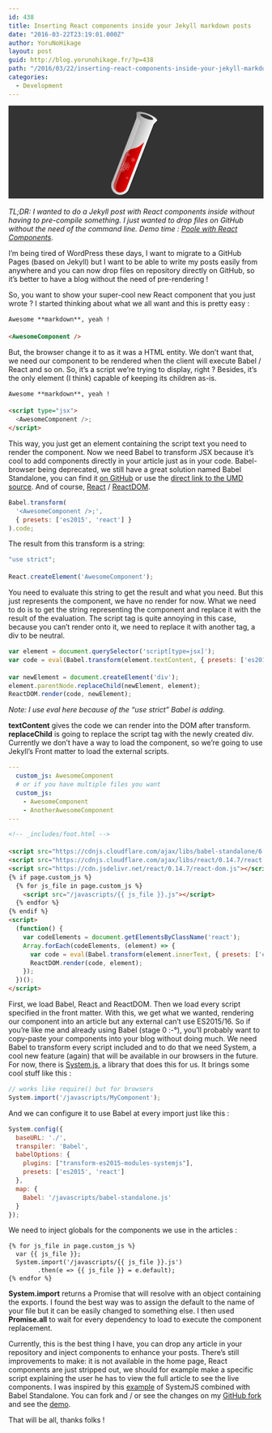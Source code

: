```yaml
---
id: 438
title: Inserting React components inside your Jekyll markdown posts
date: "2016-03-22T23:19:01.000Z"
author: YoruNoHikage
layout: post
guid: http://blog.yorunohikage.fr/?p=438
path: "/2016/03/22/inserting-react-components-inside-your-jekyll-markdown-posts/"
categories:
  - Development
---
```

![Jekyll React](jekyll-react.png)

_TL;DR: I wanted to do a Jekyll post with React components inside without having to pre-compile something. I just wanted to drop files on GitHub without the need of the command line. Demo time : [Poole with React Components](http://poole.yorunohikage.fr/2016/01/04/introducing-react-components/)_.

I’m being tired of WordPress these days, I want to migrate to a GitHub Pages (based on Jekyll) but I want to be able to write my posts easily from anywhere and you can now drop files on repository directly on GitHub, so it’s better to have a blog without the need of pre-rendering !

So, you want to show your super-cool new React component that you just wrote ? I started thinking about what we all want and this is pretty easy :

```md
Awesome **markdown**, yeah !

<AwesomeComponent />
```

But, the browser change it to **<awesomecomponent></awesomecomponent>** as it was a HTML entity. We don’t want that, we need our component to be rendered when the client will execute Babel / React and so on. So, it’s a script we’re trying to display, right ? Besides, it’s the only element (I think) capable of keeping its children as-is.

```md
Awesome **markdown**, yeah !

<script type="jsx">
  <AwesomeComponent />;
</script>
```

This way, you just get an element containing the script text you need to render the component. Now we need Babel to transform JSX because it’s cool to add components directly in your article just as in your code. Babel-browser being deprecated, we still have a great solution named Babel Standalone, you can find it [on GitHub](https://github.com/Daniel15/babel-standalone) or use the [direct link to the UMD source](https://cdnjs.cloudflare.com/ajax/libs/babel-standalone/6.4.4/babel.min.js). And of course, [React](https://cdnjs.cloudflare.com/ajax/libs/react/0.14.7/react.js) / [ReactDOM](https://cdn.jsdelivr.net/react/0.14.7/react-dom.js).

```js
Babel.transform(
  '<AwesomeComponent />;',
  { presets: ['es2015', 'react'] }
).code;
```

The result from this transform is a string:

```js
"use strict";

React.createElement('AwesomeComponent');
```

You need to evaluate this string to get the result and what you need. But this just represents the component, we have no render for now. What we need to do is to get the string representing the component and replace it with the result of the evaluation. The script tag is quite annoying in this case, because you can’t render onto it, we need to replace it with another tag, a div to be neutral.

```js
var element = document.querySelector('script[type=jsx]');
var code = eval(Babel.transform(element.textContent, { presets: ['es2015', 'react'] }).code);

var newElement = document.createElement('div');
element.parentNode.replaceChild(newElement, element);
ReactDOM.render(code, newElement);
```

_Note: I use eval here because of the “use strict” Babel is adding._

**textContent** gives the code we can render into the DOM after transform. **replaceChild** is going to replace the script tag with the newly created div. Currently we don’t have a way to load the component, so we’re going to use Jekyll’s Front matter to load the external scripts.

```yaml
---
  custom_js: AwesomeComponent
  # or if you have multiple files you want
  custom_js:
    - AwesomeComponent
    - AnotherAwesomeComponent
---
```

```html
<!-- _includes/foot.html -->

<script src="https://cdnjs.cloudflare.com/ajax/libs/babel-standalone/6.4.4/babel.min.js"></script>
<script src="https://cdnjs.cloudflare.com/ajax/libs/react/0.14.7/react.js"></script>
<script src="https://cdn.jsdelivr.net/react/0.14.7/react-dom.js"></script>
{% if page.custom_js %}
  {% for js_file in page.custom_js %}
    <script src="/javascripts/{{ js_file }}.js"></script>
  {% endfor %}
{% endif %}
<script>
  (function() {
    var codeElements = document.getElementsByClassName('react');
    Array.forEach(codeElements, (element) => {
      var code = eval(Babel.transform(element.innerText, { presets: ['es2015', 'react'] }).code);
      ReactDOM.render(code, element);
    });
  })();
</script>
```

First, we load Babel, React and ReactDOM. Then we load every script specified in the front matter. With this, we get what we wanted, rendering our component into an article but any external can’t use ES2015/16. So if you’re like me and already using Babel (stage 0 :-°), you’ll probably want to copy-paste your components into your blog without doing much. We need Babel to transform every script included and to do that we need System, a cool new feature (again) that will be available in our browsers in the future. For now, there is [System.js](https://github.com/systemjs/systemjs), a library that does this for us. It brings some cool stuff like this :

```js
// works like require() but for browsers
System.import('/javascripts/MyComponent');
```

And we can configure it to use Babel at every import just like this :

```js
System.config({
  baseURL: './',
  transpiler: 'Babel',
  babelOptions: {
    plugins: ["transform-es2015-modules-systemjs"],
    presets: ['es2015', 'react']
  },
  map: {
    Babel: '/javascripts/babel-standalone.js'
  }
});
```

We need to inject globals for the components we use in the articles :

```liquid
{% for js_file in page.custom_js %}
  var {{ js_file }};
  System.import('/javascripts/{{ js_file }}.js')
        .then(e => {{ js_file }} = e.default);
{% endfor %}
```

**System.import** returns a Promise that will resolve with an object containing the exports. I found the best way was to assign the default to the name of your file but it can be easily changed to something else. I then used **Promise.all** to wait for every dependency to load to execute the component replacement.

Currently, this is the best thing I have, you can drop any article in your repository and inject components to enhance your posts. There’s still improvements to make: it is not available in the home page, React components are just stripped out, we should for example make a specific script explaining the user he has to view the full article to see the live components. I was inspired by this [example](https://github.com/Treri/systemjs-example) of SystemJS combined with Babel Standalone. You can fork and / or see the changes on my [GitHub fork](https://github.com/YoruNoHikage/poole) and see the [demo](http://poole.yorunohikage.fr/2016/01/04/introducing-react-components/).

That will be all, thanks folks !
